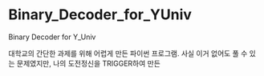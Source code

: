 # Binary_Decoder_for_YUniv
Binary Decoder for Y_Univ

대학교의 간단한 과제를 위해 어렵게 만든 파이썬 프로그램. 사실 이거 없어도 풀 수 있는 문제였지만, 나의 도전정신을 TRIGGER하여 만든 
